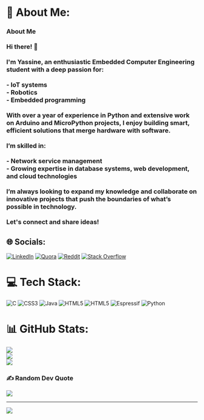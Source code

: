 # 💫 About Me:
### About Me<br><br>Hi there! 👋<br><br>I'm **Yassine**, an enthusiastic **Embedded Computer Engineering student** with a deep passion for:<br><br>- **IoT systems**  <br>- **Robotics**  <br>- **Embedded programming**<br><br>With over a year of experience in **Python** and extensive work on **Arduino** and **MicroPython projects**, I enjoy building smart, efficient solutions that merge hardware with software.<br><br>I’m skilled in:<br><br>- **Network service management**  <br>- Growing expertise in **database systems**, **web development**, and **cloud technologies**<br><br>I’m always looking to expand my knowledge and collaborate on innovative projects that push the boundaries of what’s possible in technology.<br><br>Let's connect and share ideas!<br>


## 🌐 Socials:
[![LinkedIn](https://img.shields.io/badge/LinkedIn-%230077B5.svg?logo=linkedin&logoColor=white)](https://linkedin.com/in/www.linkedin.com/in/achhachar) [![Quora](https://img.shields.io/badge/Quora-%23B92B27.svg?logo=Quora&logoColor=white)]((https://www.quora.com/profile/Yassine-Ach-5)) [![Reddit](https://img.shields.io/badge/Reddit-%23FF4500.svg?logo=Reddit&logoColor=white)](https://reddit.com/user/Fantastic-Gur5833) [![Stack Overflow](https://img.shields.io/badge/-Stackoverflow-FE7A16?logo=stack-overflow&logoColor=white)](https://stackoverflow.com/users/27468479) 

# 💻 Tech Stack:
![C](https://img.shields.io/badge/c-%2300599C.svg?style=for-the-badge&logo=c&logoColor=white) ![CSS3](https://img.shields.io/badge/css3-%231572B6.svg?style=for-the-badge&logo=css3&logoColor=white) ![Java](https://img.shields.io/badge/java-%23ED8B00.svg?style=for-the-badge&logo=openjdk&logoColor=white) ![HTML5](https://img.shields.io/badge/html5-%23E34F26.svg?style=for-the-badge&logo=html5&logoColor=white) ![HTML5](https://img.shields.io/badge/html5-%23E34F26.svg?style=for-the-badge&logo=html5&logoColor=white) ![Espressif](https://img.shields.io/badge/espressif-E7352C.svg?style=for-the-badge&logo=espressif&logoColor=white) ![Python](https://img.shields.io/badge/python-3670A0?style=for-the-badge&logo=python&logoColor=ffdd54)
# 📊 GitHub Stats:
![](https://github-readme-stats.vercel.app/api?username=yakomunatio&theme=aura_dark&hide_border=false&include_all_commits=false&count_private=false)<br/>
![](https://github-readme-streak-stats.herokuapp.com/?user=yakomunatio&theme=aura_dark&hide_border=false)<br/>
![](https://github-readme-stats.vercel.app/api/top-langs/?username=yakomunatio&theme=aura_dark&hide_border=false&include_all_commits=false&count_private=false&layout=compact)

### ✍️ Random Dev Quote
![](https://quotes-github-readme.vercel.app/api?type=vetical&theme=tokyonight)

---
[![](https://visitcount.itsvg.in/api?id=yakomunatio&icon=0&color=0)](https://visitcount.itsvg.in)

<!-- Proudly created with GPRM ( https://gprm.itsvg.in ) -->
